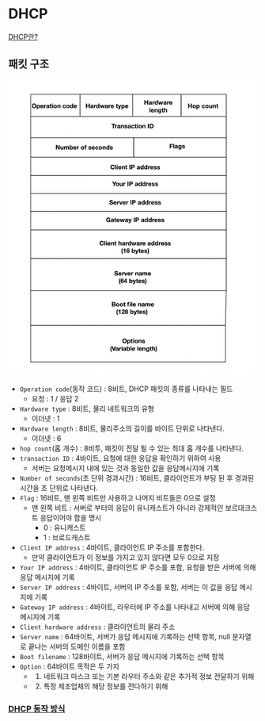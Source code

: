# DHCP

[DHCP란?](https://github.com/royroyee/gonet/tree/main/03-layer/05-application-layer#dhcp)

## 패킷 구조
![DHCP 패킷.png](img%2FDHCP%20%ED%8C%A8%ED%82%B7.png)
- `Operation code`(동작 코드) : 8비트, DHCP 패킷의 종류를 나타내는 필드
  - 요청 : 1 / 응답 2
- `Hardware type` :  8비트, 물리 네트워크의 유형
  - 이더넷 : 1
- `Hardware length` : 8비트, 물리주소의 길이를 바이트 단위로 나타낸다.
  - 이더넷 : 6
- `hop count`(홉 개수) : 8비투, 패킷이 전달 될 수 있는 최대 홉 개수를 나타낸다.
- `transaction ID` : 4바이트, 요청에 대한 응답을 확인하기 위하여 사용
  - 서버는 요청메시지 내에 있는 것과 동일한 값을 응답메시지에 기록
- `Number of seconds`(초 단위 경과시간) : 16비트, 클라이언트가 부팅 된 후 경과된 시간을 초 단위로 나타낸다. 
- `Flag` : 16비트, 맨 왼쪽 비트만 사용하고 나머지 비트들은 0으로 설정
  - 맨 왼쪽 비트 : 서버로 부터의 응답이 유니캐스트가 아니라 강제적인 보르대크스트 응답이어야 함을 명시
    - 0 : 유니캐스트
    - 1 : 브로드캐스트
- `Client IP address` : 4바이트, 클라이언트 IP 주소를 포함한다.
  - 만약 클라이언트가 이 정보를 가지고 있지 않다면 모두 0으로 지정
- `Your IP address` : 4바이트, 클라이언트 IP 주소를 포함, 요청을 받은 서버에 의해 응답 메시지에 기록
- `Server IP address` : 4바이트, 서버의 IP 주소를 포함, 서버는 이 값을 응답 메시지에 기록
- `Gateway IP address` : 4바이트, 라우터에 IP 주소를 나타내고 서버에 의해 응답 메시지에 기록
- `Client hardware address` : 클라이언트의 물리 주소
- `Server name` : 64바이트, 서버가 응답 메시지에 기록하는 선택 항목, null 문자열로 끝나는 서버의 도메인 이름을 포함
- `Boot filename` : 128바이트, 서버가 응답 메시지에 기록하는 선택 항목
- `Option` : 64바이트 목적은 두 가지
  - 1. 네트워크 마스크 또는 기본 라우터 주소와 같은 추가적 정보 전달하기 위해
  - 2. 특정 제조업체의 해당 정보를 전다하기 위해

### [DHCP 동작 방식](https://github.com/royroyee/gonet/tree/main/03-layer/05-application-layer#dhcp-%EB%8F%99%EC%9E%91-%EB%B0%A9%EC%8B%9D)